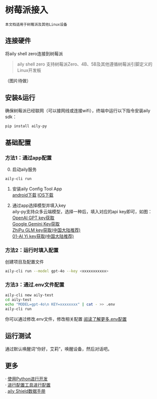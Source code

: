 # 树莓派接入
`本文档适用于树莓派及其他Linux设备`  

## 连接硬件
将aily shell zero连接到树莓派  
> aily shell zero 支持树莓派Zero、4B、5B及其他遵循树莓派引脚定义的Linux开发板  

（图片待做）

## 安装&运行
确保树莓派已经联网（可以接网线或连接wifi），终端中运行以下指令安装aily sdk：
```bash
pip install aily-py
```
## 基础配置
### 方法1：通过app配置
0. 启动aily服务
```bash
aily-cli run  
```  
1. 安装aily Config Tool App  
[android下载]()  [IOS下载]()    

2. 通过app选择模型并填入key  
aily-py支持众多云端模型，选择一种后，填入对应的api key即可，如图：
[OpenAI GPT key获取](https://platform.openai.com/api-keys)  
[Google Gemini Key获取](https://makersuite.google.com/app/apikey)  
[ZhiPu GLM key获取(中国大陆推荐)](https://open.bigmodel.cn/usercenter/apikeys)  
[01-AI Yi key获取(中国大陆推荐)](https://platform.01.ai/apikeys)  


### 方法2：运行时填入配置  
创建项目及配置文件
```bash
aily-cli run --model gpt-4o --key <xxxxxxxxxxx>
```

### 方法3：通过.env文件配置
```bash
aily-cli new aily-test
cd aily-test
echo "MODEL=gpt-4o\n KEY=xxxxxxxx" | cat - >> .env 
aily-cli run
```
你可以通过修改.env文件，修改相关配置
[阅读了解更多.env配置]()  

## 运行测试  
通过默认唤醒词“你好，艾莉”，唤醒设备，然后对话吧。

## 更多
· [使用Python进行开发]()  
· [进行配置工具进行配置]()  
. [aily Shield数据手册]()
